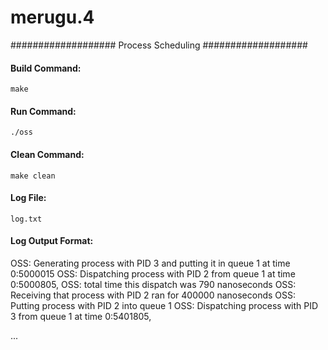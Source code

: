 # merugu.4

###################   Process Scheduling   ###################

#### Build Command:
```
make
```

#### Run Command:
```    
./oss
```

#### Clean Command:
```
make clean
```

#### Log File:
```
log.txt
```

#### Log Output Format:
OSS: Generating process with PID 3 and putting it in queue 1 at time 0:5000015
OSS: Dispatching process with PID 2 from queue 1 at time 0:5000805,
OSS: total time this dispatch was 790 nanoseconds
OSS: Receiving that process with PID 2 ran for 400000 nanoseconds
OSS: Putting process with PID 2 into queue 1
OSS: Dispatching process with PID 3 from queue 1 at time 0:5401805,

...

